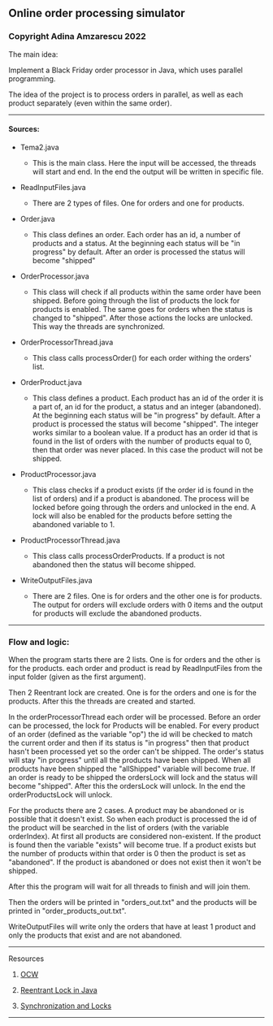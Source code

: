 ## Online order processing simulator
### Copyright Adina Amzarescu 2022

The main idea:

Implement a Black Friday order processor in Java, which uses parallel 
programming. 

The idea of ​​the project is to process orders in parallel, 
as well as each product separately (even within the same order).

_______________________________________________________________________________

#### Sources:

* Tema2.java

    * This is the main class. Here the input will be accessed, the threads will
      start and end. In the end the output will be written in specific file.

* ReadInputFiles.java

    * There are 2 types of files. One for orders and one for products.

* Order.java

    * This class defines an order. Each order has an id, a number of products
      and a status. At the beginning each status will be "in progress" by
      default. After an order is processed the status will become "shipped"

* OrderProcessor.java

    * This class will check if all products within the same order have been
    shipped. Before going through the list of products the lock for products
    is enabled. The same goes for orders when the status is changed to
    "shipped". After those actions the locks are unlocked. This way the threads
    are synchronized.

* OrderProcessorThread.java

    * This class calls processOrder() for each order withing the orders' list.

* OrderProduct.java

    * This class defines a product. Each product has an id of the order it is
      a part of, an id for the product, a status and an integer (abandoned). At
      the beginning each status will be "in progress" by default. After a 
      product is processed the status will become "shipped". The integer works
      similar to a boolean value. If a product has an order id that is found
      in the list of orders with the number of products equal to 0, then that 
      order was never placed. In this case the product will not be shipped.

* ProductProcessor.java

    * This class checks if a product exists (if the order id is found in the 
      list of orders) and if a product is abandoned. The process will be locked
      before going through the orders and unlocked in the end. A lock will also
      be enabled for the products before setting the abandoned variable to 1.

* ProductProcessorThread.java

    * This class calls processOrderProducts. If a product is not abandoned then
      the status will become shipped.

* WriteOutputFiles.java

    * There are 2 files. One is for orders and the other one is for products.
      The output for orders will exclude orders with 0 items and the output
      for products will exclude the abandoned products.

_______________________________________________________________________________

### Flow and logic:

When the program starts there are 2 lists. One is for orders and the other is
for the products. each order and product is read by ReadInputFiles from the
input folder (given as the first argument).

Then 2 Reentrant lock are created. One is for the orders and one is for the 
products. After this the threads are created and started.

In the orderProcessorThread each order will be processed. Before an order
can be processed, the lock for Products will be enabled. For every product
of an order (defined as the variable "op") the id will be checked to match 
the current order and then if its status is "in progress" then that product
hasn't been processed yet so the order can't be shipped. The order's status
will stay "in progress" until all the products have been shipped. When
all products have been shipped the "allShipped" variable will become *true*.
If an order is ready to be shipped the ordersLock will lock and the status 
will become "shipped". After this the ordersLock will unlock. In the end the
orderProductsLock will unlock.

For the products there are 2 cases. A product may be abandoned or is possible
that it doesn't exist. So when each product is processed the id of the product
will be searched in the list of orders (with the variable orderIndex). At first
all products are considered non-existent. If the product is found then the
variable "exists" will become true. If a product exists but the number of
products within that order is 0 then the product is set as "abandoned".
If the product is abandoned or does not exist then it won't be shipped.


After this the program will wait for all threads to finish and will join them.

Then the orders will be printed in "orders_out.txt" and the products will be 
printed in "order_products_out.txt".

WriteOutputFiles will write only the orders that have at least 1 product and
only the products that exist and are not abandoned.

_______________________________________________________________________________

Resources

   1. [OCW](https://ocw.cs.pub.ro/courses/apd/laboratoare/05)

   2. [Reentrant Lock in Java](https://www.geeksforgeeks.org/reentrant-lock-java/)

   3. [Synchronization and Locks](https://winterbe.com/posts/2015/04/30/java8-concurrency-tutorial-synchronized-locks-examples/)
   
   _______________________________________________________________________________